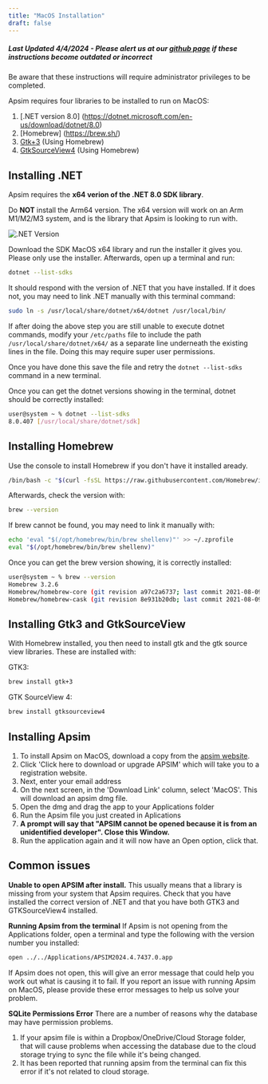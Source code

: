 ```yaml
---
title: "MacOS Installation"
draft: false
---
```


##### Last Updated 4/4/2024 - Please alert us at our [github page](https://github.com/APSIMInitiative/ApsimX/issues) if these instructions become outdated or incorrect

Be aware that these instructions will require administrator privileges to be completed.

Apsim requires four libraries to be installed to run on MacOS:

1. [.NET version 8.0] (https://dotnet.microsoft.com/en-us/download/dotnet/8.0)
2. [Homebrew] (https://brew.sh/)
3. [Gtk+3](https://docs.gtk.org/gtk3/macos.html) (Using Homebrew)
4. [GtkSourceView4](https://github.com/GNOME/gtksourceview) (Using Homebrew)

## Installing .NET

Apsim requires the **x64 verion of the .NET 8.0 SDK library**.

Do **NOT** install the Arm64 version. The x64 version will work on an Arm M1/M2/M3 system, and is the library that Apsim is looking to run with.

![.NET Version](/images/netversion.png)

Download the SDK MacOS x64 library and run the installer it gives you. Please only use the installer.
Afterwards, open up a terminal and run:

```bash
dotnet --list-sdks
```

It should respond with the version of .NET that you have installed. If it does not, you may need to link .NET manually with this terminal command:

```bash
sudo ln -s /usr/local/share/dotnet/x64/dotnet /usr/local/bin/
```

If after doing the above step you are still unable to execute dotnet commands, modify your `/etc/paths` file to include the path `/usr/local/share/dotnet/x64/` as a separate line underneath the existing lines in the file. Doing this may require super user permissions.

Once you have done this save the file and retry the `dotnet --list-sdks` command in a new terminal.

Once you can get the dotnet versions showing in the terminal, dotnet should be correctly installed:

```bash
user@system ~ % dotnet --list-sdks
8.0.407 [/usr/local/share/dotnet/sdk]
```

## Installing Homebrew

Use the console to install Homebrew if you don't have it installed aready.

```bash
/bin/bash -c "$(curl -fsSL https://raw.githubusercontent.com/Homebrew/install/HEAD/install.sh)"
```

Afterwards, check the version with:

```bash
brew --version
```

If brew cannot be found, you may need to link it manually with:

```bash
echo 'eval "$(/opt/homebrew/bin/brew shellenv)"' >> ~/.zprofile
eval "$(/opt/homebrew/bin/brew shellenv)"
```

Once you can get the brew version showing, it is correctly installed:

```bash
user@system ~ % brew --version
Homebrew 3.2.6
Homebrew/homebrew-core (git revision a97c2a6737; last commit 2021-08-09)
Homebrew/homebrew-cask (git revision 8e931b20db; last commit 2021-08-09)
```

## Installing Gtk3 and GtkSourceView

With Homebrew installed, you then need to install gtk and the gtk source view libraries. These are installed with:

GTK3:

```bash
brew install gtk+3
```

GTK SourceView 4:

```bash
brew install gtksourceview4
```

## Installing Apsim

1. To install Apsim on MacOS, download a copy from the [apsim website](https://www.apsim.info/download-apsim/).
2. Click 'Click here to download or upgrade APSIM' which will take you to a registration website.
3. Next, enter your email address
4. On the next screen, in the 'Download Link' column, select 'MacOS'. This will download an apsim dmg file.
5. Open the dmg and drag the app to your Applications folder
6. Run the Apsim file you just created in Aplications
7. **A prompt will say that "APSIM cannot be opened because it is from an unidentified developer". Close this Window.**
8. Run the application again and it will now have an Open option, click that.

## Common issues

**Unable to open APSIM after install.**
This usually means that a library is missing from your system that Apsim requires. Check that you have installed the correct version of .NET and that you have both GTK3 and GTKSourceView4 installed.

**Running Apsim from the terminal**
If Apsim is not opening from the Applications folder, open a terminal and type the following with the version number you installed:

```bash
open ../../Applications/APSIM2024.4.7437.0.app
```

If Apsim does not open, this will give an error message that could help you work out what is causing it to fail. If you report an issue with running Apsim on MacOS, please provide these error messages to help us solve your problem.

**SQLite Permissions Error**
There are a number of reasons why the database may have permission problems.

1. If your apsim file is within a Dropbox/OneDrive/Cloud Storage folder, that will cause problems when accessing the database due to the cloud storage trying to sync the file while it's being changed.
2. It has been reported that running apsim from the terminal can fix this error if it's not related to cloud storage.